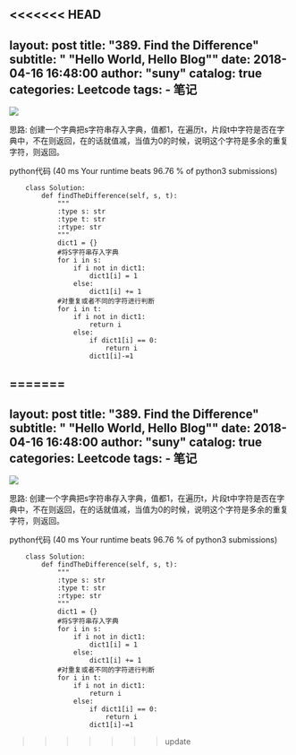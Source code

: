 <<<<<<< HEAD
---
layout:     post
title:      "389. Find the Difference"
subtitle:   " \"Hello World, Hello Blog\""
date:       2018-04-16 16:48:00
author:     "suny"
catalog: true
categories: Leetcode
tags:
    - 笔记
---
<img src="/img/FindtheDifference.jpg"/>



思路: 创建一个字典把s字符串存入字典，值都1，在遍历t，片段t中字符是否在字典中，不在则返回，在的话就值减，当值为0的时候，说明这个字符是多余的重复字符，则返回。

python代码  (40 ms Your runtime beats 96.76 % of python3 submissions)
			
		class Solution:
		    def findTheDifference(self, s, t):
		        """
		        :type s: str
		        :type t: str
		        :rtype: str
		        """
		        dict1 = {}
				#将S字符串存入字典
		        for i in s:
		            if i not in dict1:
		                dict1[i] = 1
		            else:
		                dict1[i] += 1
				#对重复或者不同的字符进行判断
		        for i in t:
		            if i not in dict1:
		                return i
		            else:
		                if dict1[i] == 0:
		                    return i
		                dict1[i]-=1



	
	


=======
---
layout:     post
title:      "389. Find the Difference"
subtitle:   " \"Hello World, Hello Blog\""
date:       2018-04-16 16:48:00
author:     "suny"
catalog: true
categories: Leetcode
tags:
    - 笔记
---
<img src="/img/FindtheDifference.jpg"/>



思路: 创建一个字典把s字符串存入字典，值都1，在遍历t，片段t中字符是否在字典中，不在则返回，在的话就值减，当值为0的时候，说明这个字符是多余的重复字符，则返回。

python代码  (40 ms Your runtime beats 96.76 % of python3 submissions)
			
		class Solution:
		    def findTheDifference(self, s, t):
		        """
		        :type s: str
		        :type t: str
		        :rtype: str
		        """
		        dict1 = {}
				#将S字符串存入字典
		        for i in s:
		            if i not in dict1:
		                dict1[i] = 1
		            else:
		                dict1[i] += 1
				#对重复或者不同的字符进行判断
		        for i in t:
		            if i not in dict1:
		                return i
		            else:
		                if dict1[i] == 0:
		                    return i
		                dict1[i]-=1



	
	


>>>>>>> update

